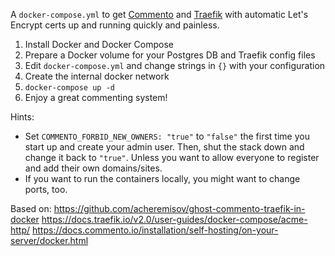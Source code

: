 A `docker-compose.yml` to get [Commento](https://commento.io) and [Traefik](https://traefik.io) with automatic Let's Encrypt certs up and running quickly and painless.

1. Install Docker and Docker Compose
2. Prepare a Docker volume for your Postgres DB and Traefik config files
3. Edit `docker-compose.yml` and change strings in `{}` with your configuration
4. Create the internal docker network
4. `docker-compose up -d`
5. Enjoy a great commenting system!

Hints:
- Set `COMMENTO_FORBID_NEW_OWNERS: "true"` to `"false"` the first time you start up and create your admin user. Then, shut the stack down and change it back to `"true"`. Unless you want to allow everyone to register and add their own domains/sites.
- If you want to run the containers locally, you might want to change ports, too.

Based on:
https://github.com/acheremisov/ghost-commento-traefik-in-docker
https://docs.traefik.io/v2.0/user-guides/docker-compose/acme-http/
https://docs.commento.io/installation/self-hosting/on-your-server/docker.html

